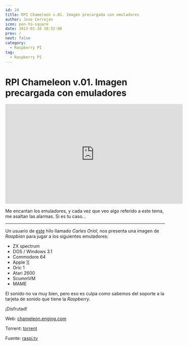 ```yaml
---
id: 24
title: RPI Chameleon v.01. Imagen precargada con emuladores
author: Jose Cerrejon
icon: pen-to-square
date: 2013-01-16 10:52:00
prev: /
next: false
category:
  - Raspberry PI
tag:
  - Raspberry PI
---
```


# RPI Chameleon v.01. Imagen precargada con emuladores

<iframe width="560" height="315" src="http://www.youtube.com/embed/V3owTKu2lJo?rel=0" frameborder="0" allowfullscreen></iframe>

Me encantan los emuladores, y cada vez que veo algo referido a este tema, me asaltan las alarmas. Si es tu caso... 
- - -
Un usuario de [este](http://www.raspberrypi.org/phpBB3/viewtopic.php?f=63&t=29809) hilo llamado *Carles Oriol*, nos presenta una imagen de *Raspbian* para jugar a los siguientes emuladores:

* ZX spectrum
* DOS / Windows 3.1
* Commodore 64
* Apple ][
* Oric 1
* Atari 2600
* ScummVM
* MAME

El sonido no va muy bien, pero eso es culpa como sabemos del soporte a la tarjeta de sonido que tiene la *Raspberry*.

¡Disfrutad!

Web: [chameleon.enging.com](http://chameleon.enging.com)

Torrent: [torrent](http://chameleon.enging.com/chameleon.img.bz2.torrent)

Fuente: [raspi.tv](http://raspi.tv/2013/emulators-galore-on-one-raspbian-image)
